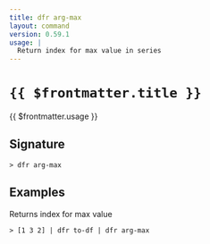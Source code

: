```yaml
---
title: dfr arg-max
layout: command
version: 0.59.1
usage: |
  Return index for max value in series
---
```


# `{{ $frontmatter.title }}`

<div style='white-space: pre-wrap;'>{{ $frontmatter.usage }}</div>

## Signature

`> dfr arg-max `

## Examples

Returns index for max value

```shell
> [1 3 2] | dfr to-df | dfr arg-max
```
